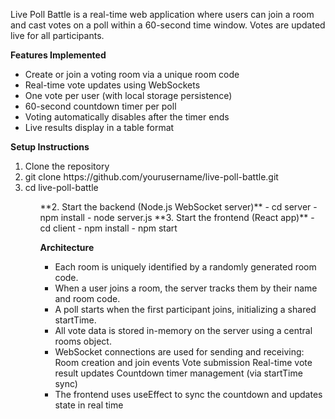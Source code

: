 Live Poll Battle is a real-time web application where users can join a room and cast votes on a poll within a 60-second time window. 
Votes are updated live for all participants.

**Features Implemented**
- Create or join a voting room via a unique room code
- Real-time vote updates using WebSockets
- One vote per user (with local storage persistence)
- 60-second countdown timer per poll
- Voting automatically disables after the timer ends
- Live results display in a table format

**Setup Instructions**
<ol><li>Clone the repository
  <li>git clone https://github.com/yourusername/live-poll-battle.git</li>
  <li>cd live-poll-battle</li>
  </li><ol>
**2. Start the backend (Node.js WebSocket server)**
  - cd server
  - npm install
  - node server.js
**3. Start the frontend (React app)**
  - cd client
  - npm install
  - npm start
    
**Architecture**
<ul><li>Each room is uniquely identified by a randomly generated room code.</li>
<li>When a user joins a room, the server tracks them by their name and room code.</li>
<li>A poll starts when the first participant joins, initializing a shared startTime.</li>
<li>All vote data is stored in-memory on the server using a central rooms object.</li>
<li>WebSocket connections are used for sending and receiving:
    Room creation and join events
    Vote submission
    Real-time vote result updates
    Countdown timer management (via startTime sync)</li>
<li>The frontend uses useEffect to sync the countdown and updates state in real time</li><ul>
